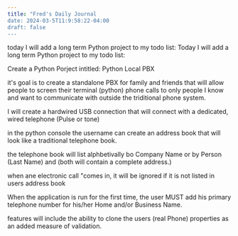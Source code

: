```yaml
---
title: "Fred's Daily Journal
date: 2024-03-5T11:9:58:22-04:00
draft: false
---
```


today I will add a long term Python project to my todo list:
Today I will add a long term Python project to my todo list:

Create a Python Porject intitled: Python Local PBX

it's goal is to create a standalone PBX for family and friends that will allow people to screen their terminal (python) phone calls to only people I know and want to communicate with outside the triditional phone system.

I will create a hardwired USB connection that will connect with a dedicated, wired telephone (Pulse or tone)

in the python console the username can create an address book that will look like a traditional telephone book.

the telephone book will list alphbetivally bo Company Name or by Person (Last Name) and (both will contain a complete address.)

when ane electronic call "comes in, it will be ignored if it is not listed in users address book

When the application is run for the first time, the user MUST add his primary telephone number for his/her Home and/or Business Name.

features will include the ability to clone the users (real Phone) properties as an added measure of validation.